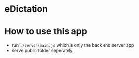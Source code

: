 # eDictation

# How to use this app
- run `./server/main.js` which is only the back end server app
- serve public folder seperately.
